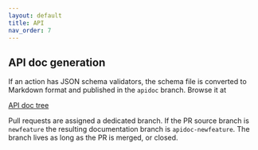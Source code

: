 ```yaml
---
layout: default
title: API
nav_order: 7
---
```


## API doc generation

If an action has JSON schema validators, the schema file is converted to
Markdown format and published in the `apidoc` branch. Browse it at

[API doc tree](https://github.com/NethServer/ns8-core/tree/apidoc)

Pull requests are assigned a dedicated branch. If the PR source branch is
`newfeature` the resulting documentation branch is `apidoc-newfeature`.
The branch lives as long as the PR is merged, or closed.

